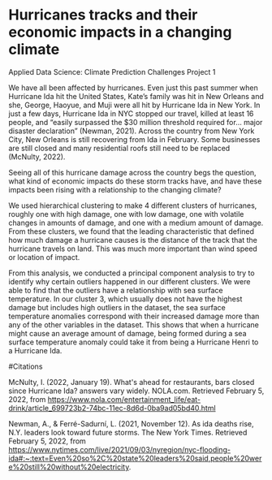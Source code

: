 # Hurricanes tracks and their economic impacts in a changing climate
Applied Data Science: Climate Prediction Challenges Project 1 

We have all been affected by hurricanes. Even just this past summer when Hurricane Ida hit the United States, Kate’s family was hit in New Orleans and she, George, Haoyue, and Muji were all hit by Hurricane Ida in New York. In just a few days, Hurricane Ida in NYC stopped our travel, killed at least 16 people, and “easily surpassed the $30 million threshold required for… major disaster declaration” (Newman, 2021). Across the country from New York City, New Orleans is still recovering from Ida in February. Some businesses are still closed and many residential roofs still need to be replaced (McNulty, 2022). 

Seeing all of this hurricane damage across the country begs the question, what kind of economic impacts do these storm tracks have, and have these impacts been rising with a relationship to the changing climate? 


We used hierarchical clustering to make 4 different clusters of hurricanes, roughly one with high damage, one with low damage, one with volatile changes in amounts of damage, and one with a medium amount of damage. From these clusters, we found that the leading characteristic that defined how much damage a hurricane causes is the distance of the track that the hurricane travels on land. This was much more important than wind speed or location of impact. 

From this analysis, we conducted a principal component analysis to try to identify why certain outliers happened in our different clusters. We were able to find that the outliers have a relationship with sea surface temperature. In our cluster 3, which usually does not have the highest damage but includes high outliers in the dataset, the sea surface temperature anomalies correspond with their increased damage more than any of the other variables in the dataset. This shows that when a hurricane might cause an average amount of damage, being formed during a sea surface temperature anomaly could take it from being a Hurricane Henri to a Hurricane Ida. 


#Citations

McNulty, I. (2022, January 19). What's ahead for restaurants, bars closed since Hurricane Ida? answers vary widely. NOLA.com. Retrieved February 5, 2022, from https://www.nola.com/entertainment_life/eat-drink/article_699723b2-74bc-11ec-8d6d-0ba9ad05bd40.html 

Newman, A., & Ferré-Sadurní, L. (2021, November 12). As ida deaths rise, N.Y. leaders look toward future storms. The New York Times. Retrieved February 5, 2022, from https://www.nytimes.com/live/2021/09/03/nyregion/nyc-flooding-ida#:~:text=Even%20so%2C%20state%20leaders%20said,people%20were%20still%20without%20electricity. 
